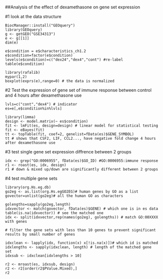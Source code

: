 ##Analysis of the effect of dexamethasone on gene set expression

#1 look at the data structure
```{r}
BiocManager::install("GEOquery")
library(GEOquery)
g <- getGEO("GSE34313")
e <- g[[1]] 
dim(e)
```

```{r}
e$condition = e$characteristics_ch1.2
e$condition=factor(e$condition)
levels(e$condition)=c("dex24","dex4","cont") #re-label 
table(e$condition)
```

```{r}
library(rafalib)
mypar(1,2)
boxplot(exprs(e),range=0) # the data is normalized 

```


#2 Test the expression of gene set of immune response between control and 4 hours after dexamethasone use

```{r}
lvls=c("cont","dex4") # indicator
es=e[,e$condition%in%lvls] 
```

```{r}
library(limma)
design <- model.matrix(~ es$condition) 
fit <- lmFit(es, design=design) # linear model for statistical testing
fit <- eBayes(fit) 
tt <- topTable(fit, coef=2, genelist=fData(es)$GENE_SYMBOL)
tt # shows that CSF2, LIF, CCL2..., have negative fold change 4 hours after dexamethasone use

```


#3 test single gene set expression diffrence between 2 groups
```{r}
idx <- grep("GO:0006955", fData(es)$GO_ID) #GO:0006955:immune response
r1 <- roast(es, idx, design)
r1 # down & mixed up/down are significantly different between 2 groups

```


#4 test multiple gene sets
```{r}
library(org.Hs.eg.db)
go2eg <- as.list(org.Hs.egGO2EG)# human genes by GO as a list 
govector=unlist(go2eg)# all the human GO as characters

```

```{r}
golengths=sapply(go2eg,length)
idxvector <- match(govector, fData(es)$GENE) # which one is in es data
table(is.na(idxvector)) # see the matched one
idx <- split(idxvector,rep(names(go2eg), golengths)) # match GO:00XXXX with genes

```

```{r}
# filter the gene sets with less than 10 genes to prevent significant results by small number of genes 

idxclean <- lapply(idx, function(x) x[!is.na(x)])# which id is matched
idxlengths <- sapply(idxclean, length) # length of the matched gene set
idxsub <- idxclean[idxlengths > 10] 
```

```{r}
r2 <- mroast(es, idxsub, design)
r2 <- r2[order(r2$PValue.Mixed),] 
r2
```
